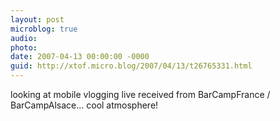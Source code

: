```yaml
---
layout: post
microblog: true
audio: 
photo: 
date: 2007-04-13 00:00:00 -0000
guid: http://xtof.micro.blog/2007/04/13/t26765331.html
---
```

looking at mobile vlogging live received from BarCampFrance / BarCampAlsace... cool atmosphere!
